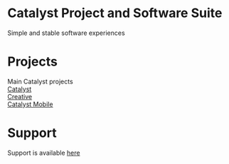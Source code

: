 # Catalyst Project and Software Suite
Simple and stable software experiences
# Projects
Main Catalyst projects \
[Catalyst](https://github.com/CatalystDevOrg/Catalyst) \
[Creative](https://github.com/CatalystDevOrg/Creative) \
[Catalyst Mobile](https://github.com/CatalystDevOrg/CatalystMobile)
# Support
Support is available [here](https://github.com/CatalystDevOrg/discussions)
